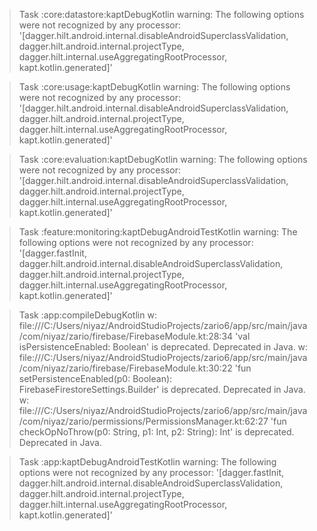 > Task :core:datastore:kaptDebugKotlin
warning: The following options were not recognized by any processor: '[dagger.hilt.android.internal.disableAndroidSuperclassValidation, dagger.hilt.android.internal.projectType, dagger.hilt.internal.useAggregatingRootProcessor, kapt.kotlin.generated]'

> Task :core:usage:kaptDebugKotlin
warning: The following options were not recognized by any processor: '[dagger.hilt.android.internal.disableAndroidSuperclassValidation, dagger.hilt.android.internal.projectType, dagger.hilt.internal.useAggregatingRootProcessor, kapt.kotlin.generated]'

> Task :core:evaluation:kaptDebugKotlin
warning: The following options were not recognized by any processor: '[dagger.hilt.android.internal.disableAndroidSuperclassValidation, dagger.hilt.android.internal.projectType, dagger.hilt.internal.useAggregatingRootProcessor, kapt.kotlin.generated]'

> Task :feature:monitoring:kaptDebugAndroidTestKotlin
warning: The following options were not recognized by any processor: '[dagger.fastInit, dagger.hilt.android.internal.disableAndroidSuperclassValidation, dagger.hilt.android.internal.projectType, dagger.hilt.internal.useAggregatingRootProcessor, kapt.kotlin.generated]'

> Task :app:compileDebugKotlin
w: file:///C:/Users/niyaz/AndroidStudioProjects/zario6/app/src/main/java/com/niyaz/zario/firebase/FirebaseModule.kt:28:34 'val isPersistenceEnabled: Boolean' is deprecated. Deprecated in Java.
w: file:///C:/Users/niyaz/AndroidStudioProjects/zario6/app/src/main/java/com/niyaz/zario/firebase/FirebaseModule.kt:30:22 'fun setPersistenceEnabled(p0: Boolean): FirebaseFirestoreSettings.Builder' is deprecated. Deprecated in Java.
w: file:///C:/Users/niyaz/AndroidStudioProjects/zario6/app/src/main/java/com/niyaz/zario/permissions/PermissionsManager.kt:62:27 'fun checkOpNoThrow(p0: String, p1: Int, p2: String): Int' is deprecated. Deprecated in Java.


> Task :app:kaptDebugAndroidTestKotlin
warning: The following options were not recognized by any processor: '[dagger.fastInit, dagger.hilt.android.internal.disableAndroidSuperclassValidation, dagger.hilt.android.internal.projectType, dagger.hilt.internal.useAggregatingRootProcessor, kapt.kotlin.generated]'

